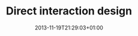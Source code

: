 ---
slug: direct-interaction-design
title: "Direct interaction design"
tags: ['interaction', 'musashino-AU']
layout: single
searchFilter: Event
publitype: presentation
subsection: lecture
institution:
    logo: TUe
    short: 'TU/e'
    name: "Eindhoven University of Technology"
    web: "https://www.tue.nl/en/"
    colo: "#c72125"
date: 2013-11-19T21:29:03+01:00
reference: "Lévy, P. (2013). Direct interaction design, presented at Musashino Art University, Tokyo, Japan. November 19th, 2013."
---